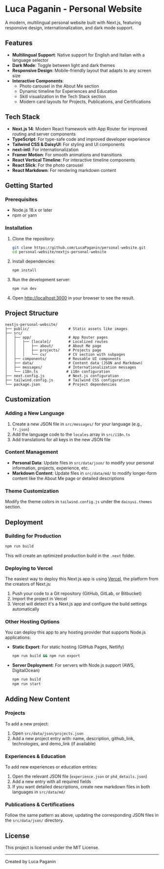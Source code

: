 # Luca Paganin - Personal Website

A modern, multilingual personal website built with Next.js, featuring responsive design, internationalization, and dark mode support.

## Features

- **Multilingual Support**: Native support for English and Italian with a language selector
- **Dark Mode**: Toggle between light and dark themes
- **Responsive Design**: Mobile-friendly layout that adapts to any screen size
- **Interactive Components**: 
  - Photo carousel in the About Me section
  - Dynamic timeline for Experiences and Education
  - Skill visualization in the Tech Stack section
  - Modern card layouts for Projects, Publications, and Certifications

## Tech Stack

- **Next.js 14**: Modern React framework with App Router for improved routing and server components
- **TypeScript**: For type-safe code and improved developer experience
- **Tailwind CSS & DaisyUI**: For styling and UI components
- **next-intl**: For internationalization
- **Framer Motion**: For smooth animations and transitions
- **React Vertical Timeline**: For interactive timeline components
- **React Slick**: For the photo carousel
- **React Markdown**: For rendering markdown content

## Getting Started

### Prerequisites

- Node.js 18.x or later
- npm or yarn

### Installation

1. Clone the repository:
   ```bash
   git clone https://github.com/LucaPaganin/personal-website.git
   cd personal-website/nextjs-personal-website
   ```

2. Install dependencies:
   ```bash
   npm install
   ```

3. Run the development server:
   ```bash
   npm run dev
   ```

4. Open [http://localhost:3000](http://localhost:3000) in your browser to see the result.

## Project Structure

```
nextjs-personal-website/
├── public/                  # Static assets like images
├── src/
│   ├── app/                 # App Router pages
│   │   ├── [locale]/        # Localized routes
│   │   │   ├── about/       # About Me page
│   │   │   ├── projects/    # Projects page
│   │   │   └── cv/          # CV section with subpages
│   ├── components/          # Reusable UI components
│   ├── data/                # Content data (JSON and Markdown)
│   ├── messages/            # Internationalization messages
│   └── i18n.ts             # i18n configuration
├── next.config.js           # Next.js configuration
├── tailwind.config.js       # Tailwind CSS configuration
└── package.json             # Project dependencies
```

## Customization

### Adding a New Language

1. Create a new JSON file in `src/messages/` for your language (e.g., `fr.json`)
2. Add the language code to the `locales` array in `src/i18n.ts`
3. Add translations for all keys in the new JSON file

### Content Management

- **Personal Data**: Update files in `src/data/json/` to modify your personal information, projects, experience, etc.
- **Markdown Content**: Update files in `src/data/md/` to modify longer-form content like the About Me page or detailed descriptions

### Theme Customization

Modify the theme colors in `tailwind.config.js` under the `daisyui.themes` section.

## Deployment

### Building for Production

```bash
npm run build
```

This will create an optimized production build in the `.next` folder.

### Deploying to Vercel

The easiest way to deploy this Next.js app is using [Vercel](https://vercel.com/), the platform from the creators of Next.js:

1. Push your code to a Git repository (GitHub, GitLab, or Bitbucket)
2. Import the project in Vercel
3. Vercel will detect it's a Next.js app and configure the build settings automatically

### Other Hosting Options

You can deploy this app to any hosting provider that supports Node.js applications:

- **Static Export**: For static hosting (GitHub Pages, Netlify)
  ```bash
  npm run build && npm run export
  ```

- **Server Deployment**: For servers with Node.js support (AWS, DigitalOcean)
  ```bash
  npm run build
  npm run start
  ```

## Adding New Content

### Projects

To add a new project:
1. Open `src/data/json/projects.json`
2. Add a new project entry with: name, description, github_link, technologies, and demo_link (if available)

### Experiences & Education

To add new experiences or education entries:
1. Open the relevant JSON file (`experience.json` or `phd_details.json`)
2. Add a new entry with all required fields
3. If you want detailed descriptions, create new markdown files in both languages in `src/data/md/`

### Publications & Certifications

Follow the same pattern as above, updating the corresponding JSON files in the `src/data/json/` directory.

## License

This project is licensed under the MIT License.

---

Created by Luca Paganin
